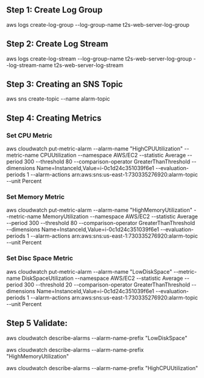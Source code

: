 ## Step 1: Create Log Group
aws logs create-log-group --log-group-name t2s-web-server-log-group

## Step 2: Create Log Stream
aws logs create-log-stream --log-group-name t2s-web-server-log-group --log-stream-name t2s-web-server-log-stream

## Step 3: Creating an SNS Topic
aws sns create-topic --name alarm-topic

## Step 4: Creating Metrics

### Set CPU Metric
aws cloudwatch put-metric-alarm --alarm-name "HighCPUUtilization"
--metric-name CPUUtilization --namespace AWS/EC2 --statistic Average --period 300
--threshold 80 --comparison-operator GreaterThanThreshold
--dimensions Name=InstanceId,Value=i-0c1d24c351039f6e1 --evaluation-periods 1
--alarm-actions arn:aws:sns:us-east-1:730335276920:alarm-topic --unit Percent

### Set Memory Metric
aws cloudwatch put-metric-alarm --alarm-name "HighMemoryUtilization"
--metric-name MemoryUtilization --namespace AWS/EC2 --statistic Average --period 300
--threshold 80 --comparison-operator GreaterThanThreshold
--dimensions Name=InstanceId,Value=i-0c1d24c351039f6e1 --evaluation-periods 1
--alarm-actions arn:aws:sns:us-east-1:730335276920:alarm-topic --unit Percent

### Set Disc Space Metric
aws cloudwatch put-metric-alarm --alarm-name "LowDiskSpace"
--metric-name DiskSpaceUtilization --namespace AWS/EC2 --statistic Average --period 300
--threshold 20 --comparison-operator GreaterThanThreshold
--dimensions Name=InstanceId,Value=i-0c1d24c351039f6e1 --evaluation-periods 1
--alarm-actions arn:aws:sns:us-east-1:730335276920:alarm-topic --unit Percent

## Step 5 Validate:
aws cloudwatch describe-alarms --alarm-name-prefix "LowDiskSpace"

aws cloudwatch describe-alarms --alarm-name-prefix "HighMemoryUtilization"

aws cloudwatch describe-alarms --alarm-name-prefix "HighCPUUtilization"
